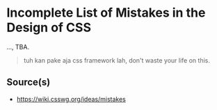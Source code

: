 # Incomplete List of Mistakes in the Design of CSS

..., TBA.

> tuh kan pake aja css framework lah, don't waste your life on this.

## Source(s)

- <https://wiki.csswg.org/ideas/mistakes>
